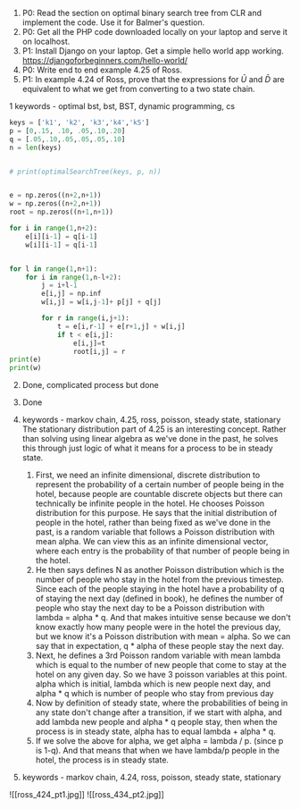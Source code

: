 1) P0: Read the section on optimal binary search tree from CLR and implement the code. Use it for Balmer's question.
2) P0: Get all the PHP code downloaded locally on your laptop and serve it on localhost.
3) P1: Install Django on your laptop. Get a simple hello world app working. https://djangoforbeginners.com/hello-world/
4) P0: Write end to end example 4.25 of Ross.
5) P1: In example 4.24 of Ross, prove that the expressions for $\bar{U}$ and $\bar{D}$ are equivalent to what we get from converting to a two state chain.



1 keywords - optimal bst, bst, BST, dynamic programming, cs
~~~python
keys = ['k1', 'k2', 'k3','k4','k5'] 
p = [0,.15, .10, .05,.10,.20] 
q = [.05,.10,.05,.05,.05,.10]
n = len(keys)


# print(optimalSearchTree(keys, p, n))


e = np.zeros((n+2,n+1))
w = np.zeros((n+2,n+1))
root = np.zeros((n+1,n+1))

for i in range(1,n+2):
    e[i][i-1] = q[i-1] 
    w[i][i-1] = q[i-1] 


for l in range(1,n+1):
    for i in range(1,n-l+2):
        j = i+l-1
        e[i,j] = np.inf 
        w[i,j] = w[i,j-1]+ p[j] + q[j]

        for r in range(i,j+1):
            t = e[i,r-1] + e[r+1,j] + w[i,j]
            if t < e[i,j]:
                e[i,j]=t
                root[i,j] = r
print(e)
print(w)
~~~

2. Done, complicated process but done 
3. Done
4. keywords - markov chain, 4.25, ross, poisson, steady state, stationary
 The stationary distribution part of 4.25 is an interesting concept. Rather than solving using linear algebra as we've done in the past, he solves this through just logic of what it means for a process to be in steady state. 
	1. First, we need an infinite dimensional, discrete distribution to represent the probability of a certain number of people being in the hotel, because people are countable discrete objects but there can technically be infinite people in the hotel. He chooses Poisson distribution for this purpose. He says that the initial distribution of people in the hotel, rather than being fixed as we've done in the past, is a random variable that follows a Poisson distribution with mean alpha. We can view this as an infinite dimensional vector, where each entry is the probability of that number of people being in the hotel.
	2. He then says defines N as another Poisson distribution which is the number of people who stay in the hotel from the previous timestep. Since each of the people staying in the hotel have a probability of q of staying the next day (defined in book), he defines the number of people who stay the next day to be a Poisson distribution with lambda = alpha * q. And that makes intuitive sense because we don't know exactly how many people were in the hotel the previous day, but we know it's a Poisson distribution with mean = alpha. So we can say that in expectation, q * alpha of these people stay the next day. 
	3. Next, he defines a 3rd Poisson random variable with mean lambda which is equal to the number of new people that come to stay at the hotel on any given day. So we have 3 poisson variables at this point. alpha which is initial, lambda which is new people next day, and alpha * q which is number of people who stay from previous day
	4. Now by definition of steady state, where the probabilities of being in any state don't change after a transition, if we start with alpha, and add lambda new people and alpha * q people stay, then when the process is in steady state, alpha has to equal lambda + alpha * q.
	5. If we solve the above for alpha, we get alpha = lambda / p. (since p is 1-q). And that means that when we have lambda/p people in the hotel, the process is in steady state.


5. keywords -  markov chain, 4.24, ross, poisson, steady state, stationary

![[ross_424_pt1.jpg]]
![[ross_434_pt2.jpg]]
	

